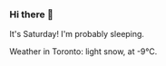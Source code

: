 ### Hi there :wave:

It's Saturday! I'm probably sleeping.

Weather in Toronto: light snow, at -9°C.
